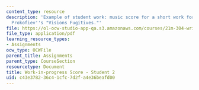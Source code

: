 ```yaml
---
content_type: resource
description: 'Example of student work: music score for a short work for piano imitating
  Prokofiev''s "Visions Fugitives."'
file: https://ol-ocw-studio-app-qa.s3.amazonaws.com/courses/21m-304-writing-in-tonal-forms-ii-spring-2009/c43e378236c41cfc7d2fa4e36beafd00_MIT21M_304s09_sw02.pdf
file_type: application/pdf
learning_resource_types:
- Assignments
ocw_type: OCWFile
parent_title: Assignments
parent_type: CourseSection
resourcetype: Document
title: Work-in-progress Score - Student 2
uid: c43e3782-36c4-1cfc-7d2f-a4e36beafd00
---
```

